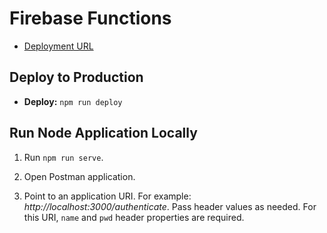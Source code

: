 # Firebase Functions

- [Deployment URL](https://us-central1-planavsky-com.cloudfunctions.net/app/)

## Deploy to Production

- **Deploy:** `npm run deploy`

## Run Node Application Locally

1. Run `npm run serve`.

2. Open Postman application.

3. Point to an application URI. For example: *http://localhost:3000/authenticate*. Pass header values as needed. For this URI, `name` and `pwd` header properties are required.
